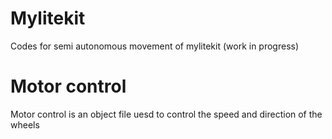 # Mylitekit
Codes for semi autonomous movement of mylitekit (work in progress)
# Motor control
Motor control is an object file uesd to control the speed and direction of the wheels
